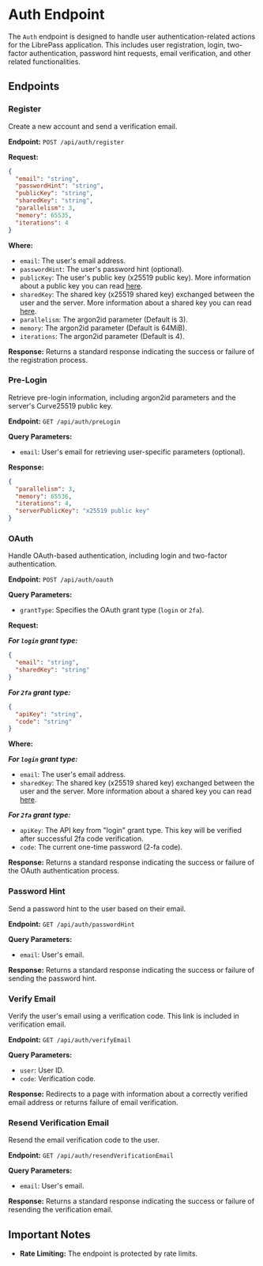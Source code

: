 # Auth Endpoint

The `Auth` endpoint is designed to handle user authentication-related actions for the LibrePass application.
This includes user registration, login, two-factor authentication, password hint requests, email verification,
and other related functionalities.

## Endpoints

### Register

Create a new account and send a verification email.

**Endpoint:** `POST /api/auth/register`

**Request:**

```json
{
  "email": "string",
  "passwordHint": "string",
  "publicKey": "string",
  "sharedKey": "string",
  "parallelism": 3,
  "memory": 65535,
  "iterations": 4
}
```

**Where:**

- `email`: The user's email address.
- `passwordHint`: The user's password hint (optional).
- `publicKey`: The user's public key (x25519 public key). More information about a public key you can read [here](../crypto/cryptography.md#public-key).
- `sharedKey`: The shared key (x25519 shared key) exchanged between the user and the server. More information about a shared key you can read [here](../crypto/cryptography.md#user-authentication).
- `parallelism`: The argon2id parameter (Default is 3).
- `memory`: The argon2id parameter (Default is 64MiB).
- `iterations`: The argon2id parameter (Default is 4).

**Response:** Returns a standard response indicating the success or failure of the registration process.

### Pre-Login

Retrieve pre-login information, including argon2id parameters and the server's Curve25519 public key.

**Endpoint:** `GET /api/auth/preLogin`

**Query Parameters:**

- `email`: User's email for retrieving user-specific parameters (optional).

**Response:**

```json
{
  "parallelism": 3,
  "memory": 65536,
  "iterations": 4,
  "serverPublicKey": "x25519 public key"
}
```

### OAuth

Handle OAuth-based authentication, including login and two-factor authentication.

**Endpoint:** `POST /api/auth/oauth`

**Query Parameters:**

- `grantType`: Specifies the OAuth grant type (`login` or `2fa`).
  
**Request:**

***For `login` grant type:***

```json
{
  "email": "string",
  "sharedKey": "string"
}
```

***For `2fa` grant type:***

```json
{
  "apiKey": "string",
  "code": "string"
}
```

**Where:**

***For `login` grant type:***

- `email`: The user's email address.
- `sharedKey`: The shared key (x25519 shared key) exchanged between the user and the server. More information about a shared key you can read [here](../crypto/cryptography.md#user-authentication).

***For `2fa` grant type:***

- `apiKey`: The API key from "login" grant type. This key will be verified after successful 2fa code verification.
- `code`: The current one-time password (2-fa code).

**Response:** Returns a standard response indicating the success or failure of the OAuth authentication process.

### Password Hint

Send a password hint to the user based on their email.

**Endpoint:** `GET /api/auth/passwordHint`

**Query Parameters:**

- `email`: User's email.

**Response:** Returns a standard response indicating the success or failure of sending the password hint.

### Verify Email

Verify the user's email using a verification code. This link is included in verification email.

**Endpoint:** `GET /api/auth/verifyEmail`

**Query Parameters:**

- `user`: User ID.
- `code`: Verification code.

**Response:** Redirects to a page with information about a correctly verified email address or returns failure of email verification.

### Resend Verification Email

Resend the email verification code to the user.

**Endpoint:** `GET /api/auth/resendVerificationEmail`

**Query Parameters:**

- `email`: User's email.

**Response:** Returns a standard response indicating the success or failure of resending the verification email.

## Important Notes

- **Rate Limiting:** The endpoint is protected by rate limits.
